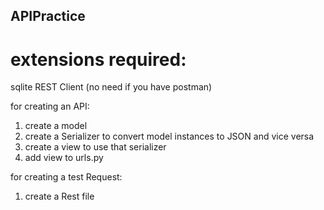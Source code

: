 ## APIPractice
# extensions required:
sqlite
REST Client (no need if you have postman)

for creating an API:
1. create a model
2. create a Serializer to convert model instances to JSON and vice versa
3. create a view to use that serializer
4. add view to urls.py

for creating a test Request:
1. create a Rest file
